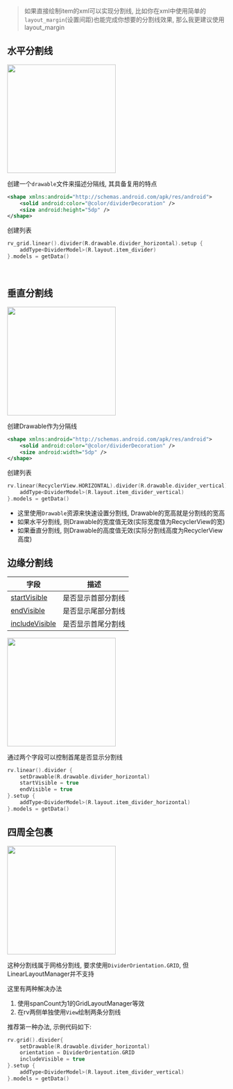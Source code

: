 > 如果直接绘制item的xml可以实现分割线, 比如你在xml中使用简单的`layout_margin`(设置间距)也能完成你想要的分割线效果, 那么我更建议使用layout_margin

## 水平分割线

<img src="https://i.imgur.com/tZUyUIZ.png" width="250" />

创建一个`drawable`文件来描述分隔线, 其具备复用的特点

```xml
<shape xmlns:android="http://schemas.android.com/apk/res/android">
    <solid android:color="@color/dividerDecoration" />
    <size android:height="5dp" />
</shape>
```

创建列表

```kotlin
rv_grid.linear().divider(R.drawable.divider_horizontal).setup {
    addType<DividerModel>(R.layout.item_divider)
}.models = getData()
```

<br>

## 垂直分割线

<img src="https://i.imgur.com/6AvAiAJ.png" width="250"/>

创建Drawable作为分隔线
```xml
<shape xmlns:android="http://schemas.android.com/apk/res/android">
    <solid android:color="@color/dividerDecoration" />
    <size android:width="5dp" />
</shape>
```

创建列表
```kotlin
rv.linear(RecyclerView.HORIZONTAL).divider(R.drawable.divider_vertical).setup {
    addType<DividerModel>(R.layout.item_divider_vertical)
}.models = getData()
```


- 这里使用`Drawable`资源来快速设置分割线, Drawable的宽高就是分割线的宽高
- 如果水平分割线, 则Drawable的宽度值无效(实际宽度值为RecyclerView的宽)
- 如果垂直分割线, 则Drawable的高度值无效(实际分割线高度为RecyclerView高度)


## 边缘分割线

| 字段 | 描述 |
|-|-|
| [startVisible](api/-b-r-v/com.drake.brv/-default-decoration/index.html#-2091559976%2FProperties%2F-900954490) | 是否显示首部分割线 |
| [endVisible](api/-b-r-v/com.drake.brv/-default-decoration/index.html#-377591023%2FProperties%2F-900954490) | 是否显示尾部分割线 |
| [includeVisible](api/-b-r-v/com.drake.brv/-default-decoration/index.html#1716094302%2FProperties%2F-900954490) | 是否显示首尾分割线 |

<img src="https://i.imgur.com/Z1vsVjW.png" width="250"/>

通过两个字段可以控制首尾是否显示分割线

```kotlin hl_lines="3 4"
rv.linear().divider {
    setDrawable(R.drawable.divider_horizontal)
    startVisible = true
    endVisible = true
}.setup {
    addType<DividerModel>(R.layout.item_divider_horizontal)
}.models = getData()
```

## 四周全包裹

<img src="https://i.imgur.com/vtPI13V.png" width="250"/>

这种分割线属于网格分割线, 要求使用`DividerOrientation.GRID`, 但LinearLayoutManager并不支持

这里有两种解决办法

1. 使用spanCount为1的GridLayoutManager等效
1. 在rv两侧单独使用`View`绘制两条分割线

推荐第一种办法, 示例代码如下:

```kotlin
rv.grid().divider{
    setDrawable(R.drawable.divider_horizontal)
    orientation = DividerOrientation.GRID
    includeVisible = true
}.setup {
    addType<DividerModel>(R.layout.item_divider_vertical)
}.models = getData()
```
